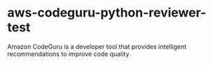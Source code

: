 # aws-codeguru-python-reviewer-test
Amazon CodeGuru is a developer tool that provides intelligent recommendations to improve code quality.
